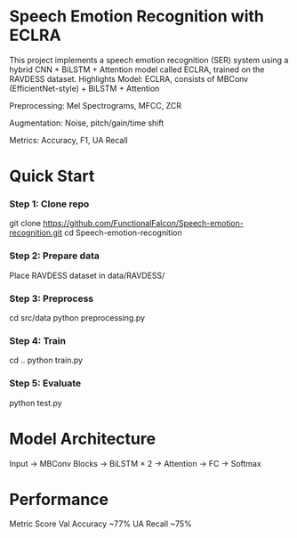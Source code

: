 
# Speech Emotion Recognition with ECLRA

This project implements a speech emotion recognition (SER) system using a hybrid CNN + BiLSTM + Attention model called ECLRA, trained on the RAVDESS dataset.
Highlights
Model: ECLRA, consists of MBConv (EfficientNet-style) + BiLSTM + Attention 

Preprocessing: Mel Spectrograms, MFCC, ZCR

Augmentation: Noise, pitch/gain/time shift

Metrics: Accuracy, F1, UA Recall



# Quick Start

### Step 1: Clone repo
git clone https://github.com/FunctionalFalcon/Speech-emotion-recognition.git
cd Speech-emotion-recognition

### Step 2: Prepare data
Place RAVDESS dataset in data/RAVDESS/

### Step 3: Preprocess
cd src/data
python preprocessing.py

### Step 4: Train
cd ..
python train.py

### Step 5: Evaluate
python test.py



# Model Architecture
Input → MBConv Blocks → BiLSTM × 2 → Attention → FC → Softmax


# Performance
Metric	Score
Val Accuracy	~77%
UA Recall	~75%
